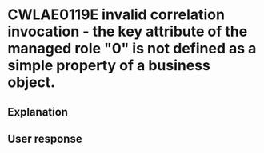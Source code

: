 # CWLAE0119E invalid correlation invocation - the key attribute of the managed role "0" is not defined as a simple property of a business object.

## Explanation

## User response